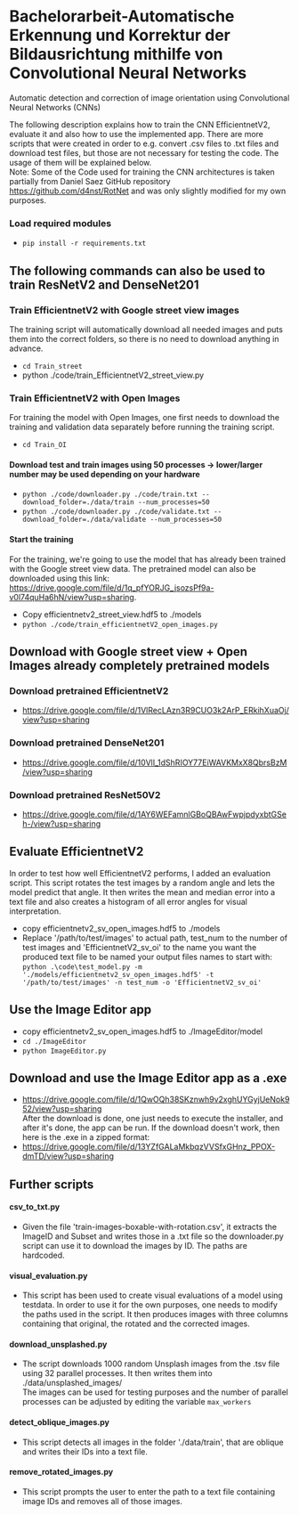 # Bachelorarbeit-Automatische Erkennung und Korrektur der Bildausrichtung mithilfe von Convolutional Neural Networks

Automatic detection and correction of image orientation using Convolutional Neural Networks (CNNs) <br>

The following description explains how to train the CNN EfficientnetV2, evaluate it and also how to use the implemented app.
There are more scripts that were created in order to e.g. convert .csv files to .txt files and download test files, but those are not necessary for testing the code.
The usage of them will be explained below. <br>
Note: Some of the Code used for training the CNN architectures is taken partially from Daniel Saez GitHub repository https://github.com/d4nst/RotNet and was only slightly modified for my own purposes.
### Load required modules
* `pip install -r requirements.txt`

## The following commands can also be used to train ResNetV2 and DenseNet201
### Train EfficientnetV2 with Google street view images
The training script will automatically download all needed images and puts them into the correct folders, so there is no need to download anything in advance.
* `cd Train_street` <br>
* python ./code/train_EfficientnetV2_street_view.py
  
### Train EfficientnetV2 with Open Images
For training the model with Open Images, one first needs to download the training and validation data separately before running the training script.
* `cd Train_OI`
#### Download test and train images using 50 processes → lower/larger number may be used depending on your hardware
* `python ./code/downloader.py ./code/train.txt --download_folder=./data/train --num_processes=50`
* `python ./code/downloader.py ./code/validate.txt --download_folder=./data/validate --num_processes=50`
#### Start the training
For the training, we're going to use the model that has already been trained with the Google street view data. The pretrained model can also be downloaded using this link: https://drive.google.com/file/d/1q_pfYORJG_jsozsPf9a-v0l74quHa6hN/view?usp=sharing. 
* Copy efficientnetv2_street_view.hdf5 to ./models
* `python ./code/train_efficientnetV2_open_images.py`
## Download with Google street view + Open Images already completely pretrained models
### Download pretrained EfficientnetV2
* https://drive.google.com/file/d/1VlRecLAzn3R9CUO3k2ArP_ERkihXuaOj/view?usp=sharing <br>
### Download pretrained DenseNet201
* https://drive.google.com/file/d/10VlI_1dShRIOY77EiWAVKMxX8QbrsBzM/view?usp=sharing
### Download pretrained ResNet50V2
* https://drive.google.com/file/d/1AY6WEFamnlGBoQBAwFwpjpdyxbtGSeh-/view?usp=sharing
## Evaluate EfficientnetV2
In order to test how well EfficientnetV2 performs, I added an evaluation script. This script rotates the test images by a random angle and lets the model predict that angle.
It then writes the mean and median error into a text file and also creates a histogram of all error angles for visual interpretation.
* copy efficientnetv2_sv_open_images.hdf5 to ./models
* Replace '/path/to/test/images' to actual path, test_num to the number of test images and 'EfficientnetV2_sv_oi' to the name you want the produced text file to be named
your output files names to start with: `python .\code\test_model.py -m './models/efficientnetv2_sv_open_images.hdf5' -t '/path/to/test/images' -n test_num -o 'EfficientnetV2_sv_oi'`

## Use the Image Editor app
* copy efficientnetv2_sv_open_images.hdf5 to ./ImageEditor/model
* `cd ./ImageEditor`
* `python ImageEditor.py`

## Download and use the Image Editor app as a .exe
* https://drive.google.com/file/d/1QwOQh38SKznwh9v2xghUYGyjUeNok952/view?usp=sharing <br>
After the download is done, one just needs to execute the installer, and after it's done, the app can be run.
If the download doesn't work, then here is the .exe in a zipped format:
* https://drive.google.com/file/d/13YZfGALaMkbqzVVSfxGHnz_PPOX-dmTD/view?usp=sharing
## Further scripts
#### csv_to_txt.py
* Given the file 'train-images-boxable-with-rotation.csv', it extracts the ImageID and Subset and writes those in a .txt file so the downloader.py script
can use it to download the images by ID. The paths are hardcoded.
#### visual_evaluation.py
* This script has been used to create visual evaluations of a model using testdata. In order to use it for the own purposes, one needs to modify the paths used in the script. It then produces images with three columns containing that original, the rotated and the corrected images.
#### download_unsplashed.py
* The script downloads 1000 random Unsplash images from the .tsv file using 32 parallel processes. It then writes them into ./data/unsplashed_images/ <br>
The images can be used for testing purposes and the number of parallel processes can be adjusted by editing the variable `max_workers`
#### detect_oblique_images.py
* This script detects all images in the folder './data/train', that are oblique and writes their IDs into a text file.
#### remove_rotated_images.py
* This script prompts the user to enter the path to a text file containing image IDs and removes all of those images. 
